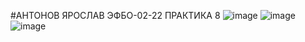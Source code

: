 #АНТОНОВ ЯРОСЛАВ ЭФБО-02-22
ПРАКТИКА 8
![image](https://github.com/user-attachments/assets/26348454-a65e-48d5-bf00-d38e8139bb10)
![image](https://github.com/user-attachments/assets/74ca4c4b-f297-42cb-b518-16062dea0f6d)
![image](https://github.com/user-attachments/assets/339481b2-2fcf-4edc-8c15-f8efef8d62b7)
